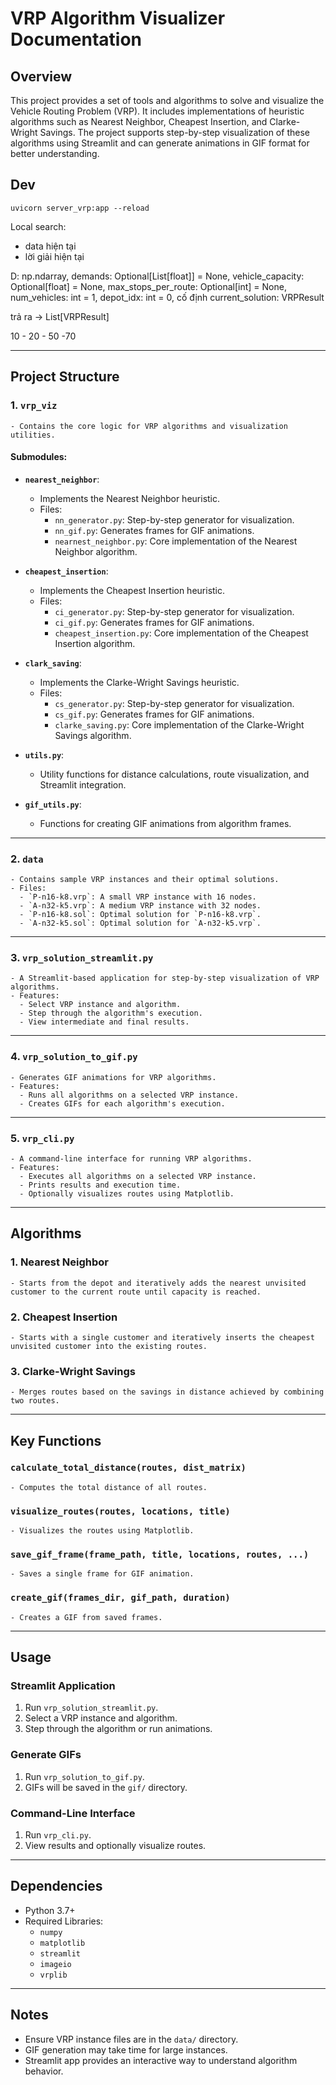 # VRP Algorithm Visualizer Documentation

## Overview
This project provides a set of tools and algorithms to solve and visualize the Vehicle Routing Problem (VRP). It includes implementations of heuristic algorithms such as Nearest Neighbor, Cheapest Insertion, and Clarke-Wright Savings. The project supports step-by-step visualization of these algorithms using Streamlit and can generate animations in GIF format for better understanding.

## Dev

```
uvicorn server_vrp:app --reload
```

Local search: 
- data hiện tại
- lời giải hiện tại


D: np.ndarray,
demands: Optional[List[float]] = None,
vehicle_capacity: Optional[float] = None,
max_stops_per_route: Optional[int] = None,
num_vehicles: int = 1,
depot_idx: int = 0, cố định
current_solution: VRPResult

trả ra -> List[VRPResult]

10 - 20 - 50 -70

---

## Project Structure
### 1. **`vrp_viz`**
    - Contains the core logic for VRP algorithms and visualization utilities.

#### Submodules:
- **`nearest_neighbor`**:
  - Implements the Nearest Neighbor heuristic.
  - Files:
     - `nn_generator.py`: Step-by-step generator for visualization.
     - `nn_gif.py`: Generates frames for GIF animations.
     - `nearnest_neighbor.py`: Core implementation of the Nearest Neighbor algorithm.

- **`cheapest_insertion`**:
  - Implements the Cheapest Insertion heuristic.
  - Files:
     - `ci_generator.py`: Step-by-step generator for visualization.
     - `ci_gif.py`: Generates frames for GIF animations.
     - `cheapest_insertion.py`: Core implementation of the Cheapest Insertion algorithm.

- **`clark_saving`**:
  - Implements the Clarke-Wright Savings heuristic.
  - Files:
     - `cs_generator.py`: Step-by-step generator for visualization.
     - `cs_gif.py`: Generates frames for GIF animations.
     - `clarke_saving.py`: Core implementation of the Clarke-Wright Savings algorithm.

- **`utils.py`**:
  - Utility functions for distance calculations, route visualization, and Streamlit integration.

- **`gif_utils.py`**:
  - Functions for creating GIF animations from algorithm frames.

---

### 2. **`data`**
    - Contains sample VRP instances and their optimal solutions.
    - Files:
      - `P-n16-k8.vrp`: A small VRP instance with 16 nodes.
      - `A-n32-k5.vrp`: A medium VRP instance with 32 nodes.
      - `P-n16-k8.sol`: Optimal solution for `P-n16-k8.vrp`.
      - `A-n32-k5.sol`: Optimal solution for `A-n32-k5.vrp`.

---

### 3. **`vrp_solution_streamlit.py`**
    - A Streamlit-based application for step-by-step visualization of VRP algorithms.
    - Features:
      - Select VRP instance and algorithm.
      - Step through the algorithm's execution.
      - View intermediate and final results.

---

### 4. **`vrp_solution_to_gif.py`**
    - Generates GIF animations for VRP algorithms.
    - Features:
      - Runs all algorithms on a selected VRP instance.
      - Creates GIFs for each algorithm's execution.

---

### 5. **`vrp_cli.py`**
    - A command-line interface for running VRP algorithms.
    - Features:
      - Executes all algorithms on a selected VRP instance.
      - Prints results and execution time.
      - Optionally visualizes routes using Matplotlib.

---

## Algorithms
### 1. **Nearest Neighbor**
    - Starts from the depot and iteratively adds the nearest unvisited customer to the current route until capacity is reached.

### 2. **Cheapest Insertion**
    - Starts with a single customer and iteratively inserts the cheapest unvisited customer into the existing routes.

### 3. **Clarke-Wright Savings**
    - Merges routes based on the savings in distance achieved by combining two routes.

---

## Key Functions
### `calculate_total_distance(routes, dist_matrix)`
    - Computes the total distance of all routes.

### `visualize_routes(routes, locations, title)`
    - Visualizes the routes using Matplotlib.

### `save_gif_frame(frame_path, title, locations, routes, ...)`
    - Saves a single frame for GIF animation.

### `create_gif(frames_dir, gif_path, duration)`
    - Creates a GIF from saved frames.

---

## Usage
### Streamlit Application
1. Run `vrp_solution_streamlit.py`.
2. Select a VRP instance and algorithm.
3. Step through the algorithm or run animations.

### Generate GIFs
1. Run `vrp_solution_to_gif.py`.
2. GIFs will be saved in the `gif/` directory.

### Command-Line Interface
1. Run `vrp_cli.py`.
2. View results and optionally visualize routes.

---

## Dependencies
- Python 3.7+
- Required Libraries:
  - `numpy`
  - `matplotlib`
  - `streamlit`
  - `imageio`
  - `vrplib`

---

## Notes
- Ensure VRP instance files are in the `data/` directory.
- GIF generation may take time for large instances.
- Streamlit app provides an interactive way to understand algorithm behavior.